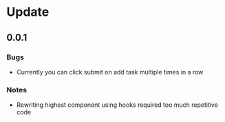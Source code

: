 # Update

## 0.0.1

### Bugs 

- Currently you can click submit on add task multiple times in a row

### Notes

- Rewriting highest component using hooks required too much repetitive code
